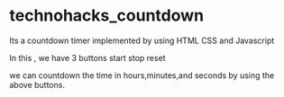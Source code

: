 # technohacks_countdown

Its a countdown timer implemented by using  HTML CSS and Javascript 

In this , we have 3 buttons start stop reset

we can countdown the time in hours,minutes,and seconds by using the above buttons.


